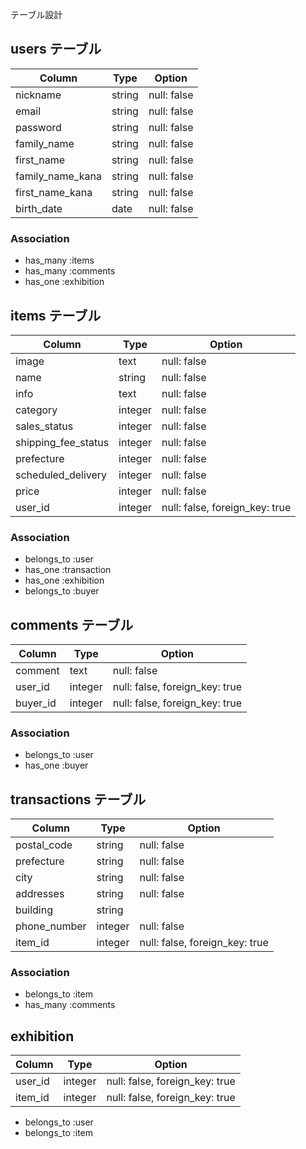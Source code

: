 テーブル設計

## users テーブル

| Column            | Type    | Option      |
| ------------------|---------|-------------|
| nickname          | string  | null: false |
| email             | string  | null: false |
| password          | string  | null: false |
| family_name       | string  | null: false |
| first_name        | string  | null: false |
| family_name_kana  | string  | null: false |
| first_name_kana   | string  | null: false |
| birth_date        | date    | null: false |

### Association

- has_many :items
- has_many :comments
- has_one :exhibition

## items テーブル

| Column                    | Type     | Option                         |
| --------------------------|----------|--------------------------------|
| image                     | text     | null: false                    |
| name                      | string   | null: false                    |
| info                      | text     | null: false                    |
| category                  | integer  | null: false                    |
| sales_status              | integer  | null: false                    |
| shipping_fee_status       | integer  | null: false                    |
| prefecture                | integer  | null: false                    |
| scheduled_delivery        | integer  | null: false                    |
| price                     | integer  | null: false                    |
| user_id                   | integer  | null: false, foreign_key: true |

### Association

- belongs_to :user
- has_one :transaction
- has_one :exhibition
- belongs_to :buyer

## comments テーブル

| Column            | Type     | Option                         |
| ------------------|----------|--------------------------------|
| comment           | text     | null: false                    |
| user_id           | integer  | null: false, foreign_key: true |
| buyer_id          | integer  | null: false, foreign_key: true |

### Association

- belongs_to :user
- has_one :buyer

## transactions テーブル

| Column            | Type     | Option                         |
| ------------------|----------|--------------------------------|
| postal_code       | string   | null: false                    |
| prefecture        | string   | null: false                    |
| city              | string   | null: false                    |
| addresses         | string   | null: false                    |
| building          | string   |                                |
| phone_number      | integer  | null: false                    |
| item_id           | integer  | null: false, foreign_key: true |

### Association

- belongs_to :item
- has_many :comments

## exhibition

| Column            | Type     | Option                         |
| ------------------|----------|--------------------------------|
| user_id           | integer  | null: false, foreign_key: true |
| item_id           | integer  | null: false, foreign_key: true |

- belongs_to :user
- belongs_to :item
